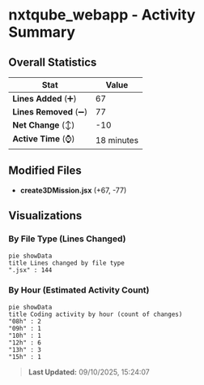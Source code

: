 # nxtqube_webapp - Activity Summary 

## Overall Statistics

| Stat                   | Value                                                             |
| ---------------------- | ----------------------------------------------------------------- |
| **Lines Added** (➕)   | 67                                          |
| **Lines Removed** (➖) | 77                                        |
| **Net Change** (↕)    | -10                |
| **Active Time** (⌚)   | 18 minutes |


## Modified Files
- **create3DMission.jsx** (+67, -77)

## Visualizations

### By File Type (Lines Changed)

```mermaid
pie showData
title Lines changed by file type
".jsx" : 144
```

### By Hour (Estimated Activity Count)

```mermaid
pie showData
title Coding activity by hour (count of changes)
"08h" : 2
"09h" : 1
"10h" : 1
"12h" : 6
"13h" : 3
"15h" : 1
```


> **Last Updated:** 09/10/2025, 15:24:07
